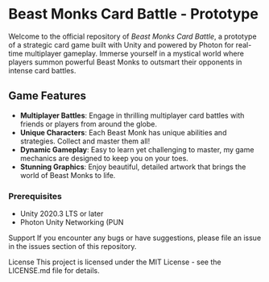 # Beast Monks Card Battle - Prototype

Welcome to the official repository of *Beast Monks Card Battle*, a prototype of a strategic card game built with Unity and powered by Photon for real-time multiplayer gameplay. Immerse yourself in a mystical world where players summon powerful Beast Monks to outsmart their opponents in intense card battles.

## Game Features

- **Multiplayer Battles**: Engage in thrilling multiplayer card battles with friends or players from around the globe.
- **Unique Characters**: Each Beast Monk has unique abilities and strategies. Collect and master them all!
- **Dynamic Gameplay**: Easy to learn yet challenging to master, my game mechanics are designed to keep you on your toes.
- **Stunning Graphics**: Enjoy beautiful, detailed artwork that brings the world of Beast Monks to life.


### Prerequisites

- Unity 2020.3 LTS or later
- Photon Unity Networking (PUN


Support
If you encounter any bugs or have suggestions, please file an issue in the issues section of this repository.

License
This project is licensed under the MIT License - see the LICENSE.md file for details.





